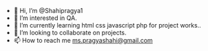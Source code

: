 - 👋 Hi, I’m @Shahipragya1
- 👀 I’m interested in QA.
- 🌱 I’m currently learning html css javascript php for project works..
- 💞️ I’m looking to collaborate on projects.
- 📫 How to reach me ms.pragyashahi@gmail.com

<!---
Shahipragya1/Shahipragya1 is a ✨ special ✨ repository because its `README.md` (this file) appears on your GitHub profile.
You can click the Preview link to take a look at your changes.
--->
